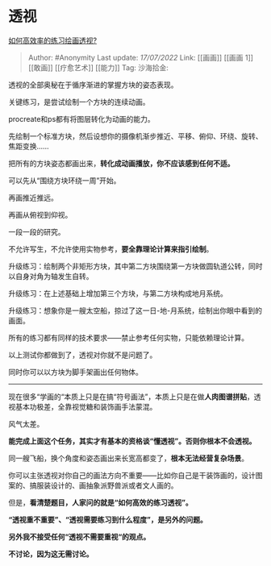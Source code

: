 # 透视
[如何高效率的练习绘画透视?](https://www.zhihu.com/question/38633790/answer/2575556456)

> Author: #Anonymity
> Last update: *17/07/2022*
> Link: [[画画]] [[画画 1]] [[敢画]] [[疗愈艺术]] [[能力]]
> Tag:
> 沙海拾金:

透视的全部奥秘在于循序渐进的掌握方块的姿态表现。

关键练习，是尝试绘制一个方块的连续动画。

procreate和ps都有将图层转化为动画的能力。

先绘制一个标准方块，然后设想你的摄像机渐步推近、平移、俯仰、环绕、旋转、焦距变换……

把所有的方块姿态都画出来，**转化成动画播放，你不应该感到任何不适。**

可以先从“围绕方块环绕一周”开始。

再画推近推远。

再画从俯视到仰视。

一段一段的研究。

不允许写生，不允许使用实物参考，**要全靠理论计算来指引绘制**。

升级练习：绘制两个非矩形方块，其中第二方块围绕第一方块做圆轨道公转，同时以自身对角为轴发生自转。

升级练习：在上述基础上增加第三个方块，与第二方块构成地月系统。

升级练习：想象你是一艘太空船，掠过了这一日-地-月系统，绘制出你眼中看到的画面。

所有的练习都有同样的技术要求——禁止参考任何实物，只能依赖理论计算。

以上测试你都做到了，透视对你就不是问题了。

同时你可以以方块为脚手架画出任何物体。

---

现在很多“学画的“本质上只是在搞“符号画法”，本质上只是在做**人肉图谱拼贴**，透视基本功极差，全靠视觉糖和装饰画手法蒙混。

风气太差。

**能完成上面这个任务，其实才有基本的资格谈“懂透视”。否则你根本不会透视。**

同一艘飞船，换个角度和姿态画出来长宽高都变了，**根本无法经营复杂场景**。

你可以主张透视对你自己的画法方向不重要——比如你自己是干装饰画的，设计图案的、搞服装设计的、画抽象派野兽派或者文人画的。

但是，**看清楚题目，人家问的就是“如何高效的练习透视”。**

**“透视重不重要”、“透视需要练习到什么程度”，是另外的问题。**

**另外我不接受任何“透视不需要重视“的观点。**

**不讨论，因为这无需讨论。**
